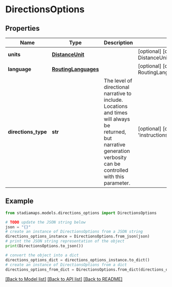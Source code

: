 # DirectionsOptions


## Properties

Name | Type | Description | Notes
------------ | ------------- | ------------- | -------------
**units** | [**DistanceUnit**](DistanceUnit.md) |  | [optional] [default to DistanceUnit.KM]
**language** | [**RoutingLanguages**](RoutingLanguages.md) |  | [optional] [default to RoutingLanguages.EN_MINUS_US]
**directions_type** | **str** | The level of directional narrative to include. Locations and times will always be returned, but narrative generation verbosity can be controlled with this parameter. | [optional] [default to 'instructions']

## Example

```python
from stadiamaps.models.directions_options import DirectionsOptions

# TODO update the JSON string below
json = "{}"
# create an instance of DirectionsOptions from a JSON string
directions_options_instance = DirectionsOptions.from_json(json)
# print the JSON string representation of the object
print(DirectionsOptions.to_json())

# convert the object into a dict
directions_options_dict = directions_options_instance.to_dict()
# create an instance of DirectionsOptions from a dict
directions_options_from_dict = DirectionsOptions.from_dict(directions_options_dict)
```
[[Back to Model list]](../README.md#documentation-for-models) [[Back to API list]](../README.md#documentation-for-api-endpoints) [[Back to README]](../README.md)


